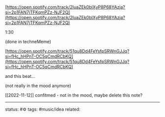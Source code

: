 
[https://open.spotify.com/track/2IuaZEk0blXyP8P68YAzja?si=2p1FAN7jTFKqmPZz-NJF2Q](https://open.spotify.com/track/2IuaZEk0blXyP8P68YAzja?si=2p1FAN7jTFKqmPZz-NJF2Q)  
  
1:30  

(done in techneMeme)
   
[https://open.spotify.com/track/51qu8Dd4FeYsfpSRWnGJJq?si=fHc_hHPnT-OC5qCmdRCbKQ](https://open.spotify.com/track/51qu8Dd4FeYsfpSRWnGJJq?si=fHc_hHPnT-OC5qCmdRCbKQ)

and this beat...

(not really in the mood anymore)

[[2022-11-12]] confitmed - not in the mood, maybe delete this note?

---
status: #⚙️ 
tags: #music/idea 
related: 